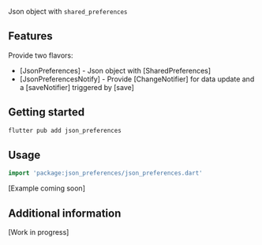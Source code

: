 Json object with `shared_preferences`

## Features

Provide two flavors:
- [JsonPreferences] - Json object with [SharedPreferences]
- [JsonPreferencesNotify] - Provide [ChangeNotifier] for data update and a [saveNotifier] triggered by [save]

## Getting started

```sh
flutter pub add json_preferences
```

## Usage

```dart
import 'package:json_preferences/json_preferences.dart'
```

[Example coming soon]

## Additional information

[Work in progress]